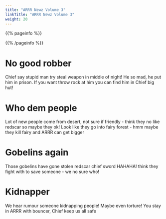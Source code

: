```yaml
---
title: "ARRR Newz Volume 3"
linkTitle: "ARRR Newz Volume 3"
weight: 20
---
```


{{% pageinfo %}}

{{% /pageinfo %}}

# No good robber

Chief say stupid man try steal weapon in middle of night! He so mad, he put him in prison. If you want throw rock at him you can find him in Chief big hut!

# Who dem people

Lot of new people come from desert, not sure if friendly - think they no like redscar so maybe they ok! Look like they go into fairy forest - hmm maybe they kill fairy and ARRR can get bigger

# Gobelins again

Those gobelins have gone stolen redscar chief sword HAHAHA! think they fight with to save someone - we no sure who!

# Kidnapper

We hear rumour someone kidnapping people! Maybe even torture! You stay in ARRR with bouncer, Chief keep us all safe
